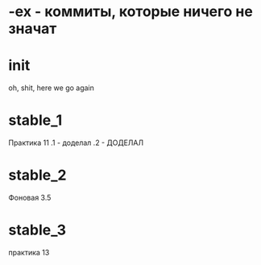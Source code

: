 -ex - коммиты, которые ничего не значат
===

init
===
oh, shit, here we go again

stable_1
===
Практика 11
.1 - доделал
.2 - ДОДЕЛАЛ

stable_2
===
Фоновая 3.5

stable_3
===
практика 13

